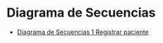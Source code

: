 # Diagrama de Secuencias
* [Diagrama de Secuencias 1 Registrar paciente](https://drive.google.com/file/d/1yeraTfVP5Wl3XAXWhAuPrH5RdOc35jkH/view?usp=sharing)
